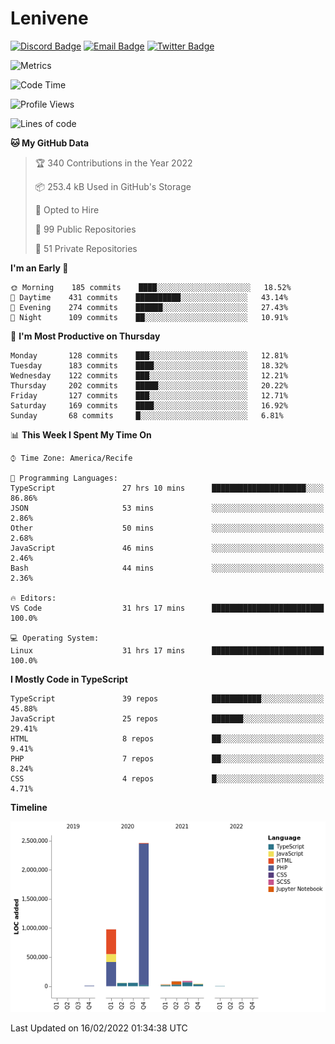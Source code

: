 # Lenivene

[![Discord Badge](https://img.shields.io/badge/-Lenivene%230715-black?style=flat-square&logo=Discord&logoColor=white)](http://discord.com/)
[![Email Badge](https://img.shields.io/badge/-lenivene@msn.com-black?style=flat-square&logo=Gmail&logoColor=white&link=mailto:lenivene@msn.com)](mailto:lenivene@msn.com)
[![Twitter Badge](https://img.shields.io/badge/-@enevinel-black?style=flat-square&logo=twitter&logoColor=white&link=https://twitter.com/enevinel)](https://twitter.com/enevinel)

<!-- https://github-readme-stats.vercel.app/api?username=lenivene&show_icons=true -->

<img src="https://metrics.lecoq.io/lenivene?template=classic&config.timezone=America%2FRecife" alt="Metrics" />

<!--START_SECTION:waka-->
![Code Time](http://img.shields.io/badge/Code%20Time-50%20hrs%2039%20mins-blue)

![Profile Views](http://img.shields.io/badge/Profile%20Views-12-blue)

![Lines of code](https://img.shields.io/badge/From%20Hello%20World%20I%27ve%20Written-4%20Million%20lines%20of%20code-blue)

**🐱 My GitHub Data** 

> 🏆 340 Contributions in the Year 2022
 > 
> 📦 253.4 kB Used in GitHub's Storage 
 > 
> 💼 Opted to Hire
 > 
> 📜 99 Public Repositories 
 > 
> 🔑 51 Private Repositories  
 > 
**I'm an Early 🐤** 

```text
🌞 Morning    185 commits    ████░░░░░░░░░░░░░░░░░░░░░   18.52% 
🌆 Daytime    431 commits    ██████████░░░░░░░░░░░░░░░   43.14% 
🌃 Evening    274 commits    ██████░░░░░░░░░░░░░░░░░░░   27.43% 
🌙 Night      109 commits    ██░░░░░░░░░░░░░░░░░░░░░░░   10.91%

```
📅 **I'm Most Productive on Thursday** 

```text
Monday       128 commits    ███░░░░░░░░░░░░░░░░░░░░░░   12.81% 
Tuesday      183 commits    ████░░░░░░░░░░░░░░░░░░░░░   18.32% 
Wednesday    122 commits    ███░░░░░░░░░░░░░░░░░░░░░░   12.21% 
Thursday     202 commits    █████░░░░░░░░░░░░░░░░░░░░   20.22% 
Friday       127 commits    ███░░░░░░░░░░░░░░░░░░░░░░   12.71% 
Saturday     169 commits    ████░░░░░░░░░░░░░░░░░░░░░   16.92% 
Sunday       68 commits     █░░░░░░░░░░░░░░░░░░░░░░░░   6.81%

```


📊 **This Week I Spent My Time On** 

```text
⌚︎ Time Zone: America/Recife

💬 Programming Languages: 
TypeScript               27 hrs 10 mins      █████████████████████░░░░   86.86% 
JSON                     53 mins             ░░░░░░░░░░░░░░░░░░░░░░░░░   2.86% 
Other                    50 mins             ░░░░░░░░░░░░░░░░░░░░░░░░░   2.68% 
JavaScript               46 mins             ░░░░░░░░░░░░░░░░░░░░░░░░░   2.46% 
Bash                     44 mins             ░░░░░░░░░░░░░░░░░░░░░░░░░   2.36%

🔥 Editors: 
VS Code                  31 hrs 17 mins      █████████████████████████   100.0%

💻 Operating System: 
Linux                    31 hrs 17 mins      █████████████████████████   100.0%

```

**I Mostly Code in TypeScript** 

```text
TypeScript               39 repos            ███████████░░░░░░░░░░░░░░   45.88% 
JavaScript               25 repos            ███████░░░░░░░░░░░░░░░░░░   29.41% 
HTML                     8 repos             ██░░░░░░░░░░░░░░░░░░░░░░░   9.41% 
PHP                      7 repos             ██░░░░░░░░░░░░░░░░░░░░░░░   8.24% 
CSS                      4 repos             █░░░░░░░░░░░░░░░░░░░░░░░░   4.71%

```


**Timeline**

![Chart not found](https://raw.githubusercontent.com/lenivene/lenivene/master/charts/bar_graph.png) 


 Last Updated on 16/02/2022 01:34:38 UTC
<!--END_SECTION:waka-->